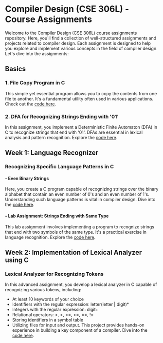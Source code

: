 # Compiler Design (CSE 306L) - Course Assignments

Welcome to the Compiler Design (CSE 306L) course assignments repository. Here, you'll find a collection of well-structured assignments and projects related to compiler design. Each assignment is designed to help you explore and implement various concepts in the field of compiler design. Let's dive into the assignments:

## Basics

### 1. File Copy Program in C
This simple yet essential program allows you to copy the contents from one file to another. It's a fundamental utility often used in various applications. Check out the [code here](https://github.com/ArjunPramod/Compiler_Design_CSE_306L/blob/main/Basics/file_copy_program.c).

### 2. DFA for Recognizing Strings Ending with '01'
In this assignment, you implement a Deterministic Finite Automaton (DFA) in C to recognize strings that end with '01'. DFAs are essential in lexical analysis and pattern recognition. Explore the [code here](https://github.com/ArjunPramod/Compiler_Design_CSE_306L/blob/main/Basics/string_recognizer.c).

## Week 1: Language Recognizer

### Recognizing Specific Language Patterns in C

#### - Even Binary Strings
Here, you create a C program capable of recognizing strings over the binary alphabet that contain an even number of 0's and an even number of 1's. Understanding such language patterns is vital in compiler design. Dive into the [code here](https://github.com/ArjunPramod/Compiler_Design_CSE_306L/blob/main/Week_1_Language_recognizer/even_binary_strings.c).

#### - Lab Assignment: Strings Ending with Same Type
This lab assignment involves implementing a program to recognize strings that end with two symbols of the same type. It's a practical exercise in language recognition. Explore the [code here](https://github.com/ArjunPramod/Compiler_Design_CSE_306L/blob/main/Week_1_Language_recognizer/same_type_endings.c).

## Week 2: Implementation of Lexical Analyzer using C

### Lexical Analyzer for Recognizing Tokens
In this advanced assignment, you develop a lexical analyzer in C capable of recognizing various tokens, including:
- At least 10 keywords of your choice
- Identifiers with the regular expression: letter(letter | digit)*
- Integers with the regular expression: digit+
- Relational operators: <, >, <=, >=, ==, !=
- Storing identifiers in a symbol table
- Utilizing files for input and output. This project provides hands-on experience in building a key component of a compiler. Dive into the [code here](https://github.com/ArjunPramod/Compiler_Design_CSE_306L/blob/main/Week_2_Implementation_of_Lexical_analyzer_using_C/lexical_analyzer.c).
